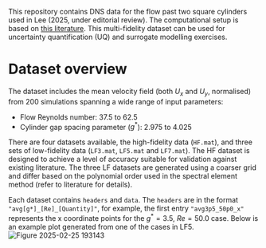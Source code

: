This repository contains DNS data for the flow past two square cylinders used in Lee (2025, under editorial review).
The computational setup is based on [this literature](https://doi.org/10.1063/1.4979134). This multi-fidelity dataset can be used for uncertainty quantification (UQ) and surrogate modelling exercises.

# Dataset overview
The dataset includes the mean velocity field (both $U_x$ and $U_y$, normalised) from 200 simulations spanning a wide range of input parameters:
- Flow Reynolds number: 37.5 to 62.5
- Cylinder gap spacing parameter ($g^*$): 2.975 to 4.025

There are four datasets available, the high-fidelity data (`HF.mat`), and three sets of low-fidelity data (`LF3.mat`, `LF5.mat` and `LF7.mat`). The HF dataset is designed to achieve a level of accuracy suitable for validation against existing literature. The three LF datasets are generated using a coarser grid and differ based on the polynomial order used in the spectral element method (refer to literature for details).

Each dataset contains `headers` and `data`. The `headers` are in the format `"avg[g*]_[Re]_[Quantity]"`, for example, the first entry `"avg3p5_50p0_x"` represents the x coordinate points for the $g^*=3.5$, $Re=50.0$ case. Below is an example plot generated from one of the cases in LF5.
![Figure 2025-02-25 193143](https://github.com/user-attachments/assets/36e02b1e-e837-4651-9c85-8f301176b3f6)
